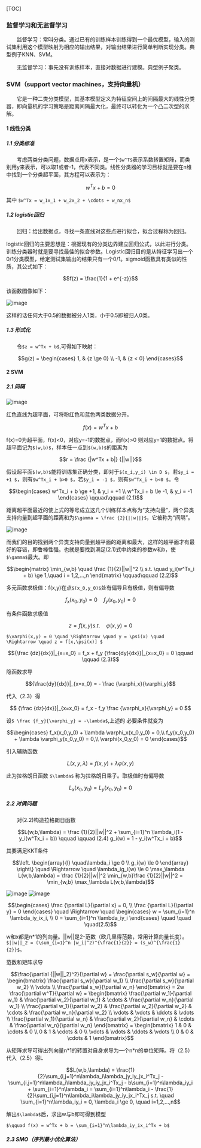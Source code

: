 [TOC]

### 监督学习和无监督学习
&emsp;&emsp;监督学习：常叫分类。通过已有的训练样本训练得到一个最优模型，输入的测试集利用这个模型映射为相应的输出结果，对输出结果进行简单判断实现分类。典型例子KNN、SVM。

&emsp;&emsp;无监督学习：事先没有训练样本，直接对数据进行建模。典型例子聚类。

### SVM（support vector machines，支持向量机）
&emsp;&emsp;它是一种二类分类模型，其基本模型定义为特征空间上的间隔最大的线性分类器，即向量机的学习策略是距离间隔最大化，最终可以转化为一个凸二次型的求解。

#### 1 线性分类

##### 1.1 分类标准

&emsp;&emsp;考虑两类分类问题，数据点用x表示，是一个`$w^T$`表示系数转置矩阵，而类别用y来表示，可以取1或者-1，代表不同类。线性分类器的学习目标就是要在n维中找到一个分类超平面，其方程可以表示为：
```math
w^Tx + b = 0 
```
其中 `$w^Tx = w_1x_1 + w_2x_2 + \cdots + w_nx_n$`



##### 1.2 logistic回归

&emsp;&emsp;回归：给出数据点，寻找一条直线对这些点进行拟合，拟合过程称为回归。

logistic回归的主要思想是：根据现有的分类边界建立回归公式，以此进行分类。训练分类器时就是要寻找最佳的拟合参数。Logistic回归目的是从特征学习出一个0/1分类模型，给定测试集输出的结果只有一个0/1。sigmoid函数具有类似的性质，其公式如下：
```math
f(z) = \frac{1}{1 + e^{-z}}
```
 该函数图像如下：
 
![image](E:/DataScience/picture/simmoid.jpg)

这样的话任何大于0.5的数据被分人1类，小于0.5即被归人0类。

##### 1.3 形式化

&emsp;&emsp;令`$z = w^Tx + b$`,可得如下映射：
```math
g(z) = 
\begin{cases}
1, & {z \ge 0} \\
-1, & {z < 0}
\end{cases}
```



#### 2 SVM

##### 2.1 间隔

![image](E:/DataScience/picture/pm1.png)

红色直线为超平面，可将粉红色和蓝色两类数据分开。
```math
f(x) = w^Tx + b 
```
f(x)=0为超平面，f(x)<0，对应y=-1的数据点，而f(x)>0 则对应y=1的数据点。将超平面记为`$(w,b)$`，样本任一点到`$(w,b)$`的距离为
```math
r = \frac {|w^Tx + b|} {||w||}
```
假设超平面`$(w,b)$`能将训练集正确分类，即对于`$(x_i,y_i) \in D $`，若`$y_i = +1 $`，则有`$w^Tx_i + b>0 $`，若`$y_i = -1 $`，则有`$w^Tx_i + b<0 $`。令
```math
\begin{cases}
w^Tx_i + b \ge +1, & y_i = +1 \\
w^Tx_i + b \le -1, & y_i = -1 
\end{cases}
\qquad\qquad (2.1)
```
距离超平面最近的使上式的等号成立这几个训练样本点称为“支持向量”，两个异类支持向量到超平面的距离和为`$\gamma = \frac {2}{||w||}$`，它被称为“间隔”。

![image](E:/DataScience/picture/pm2.PNG)

而我们的目的找到两个异类支持向量到超平面的距离和最大，这样的超平面才有最好的容错，即鲁棒性强。也就是要找到满足(2.1)式中约束的参数w和b，使`$\gamma$`最大。即
```math
\begin{matrix}
\min_{w,b} \quad \frac {1}{2}||w||^2 \\
s.t. \quad y_i(w^Tx_i + b) \ge 1,\quad i = 1,2,...,n
\end{matrix}
\qquad\qquad (2.2)
```
多元函数求极值：f(x,y)在点`$(x_0,y_0)$`处有偏导且有极值，则有偏导数
```math
f_x(x_0,y_0) = 0 \quad f_y(x_0,y_0) = 0
```
有条件函数求极值
```math
z = f(x,y)

s.t. \quad \varphi(x,y) = 0

```
`$\varphi(x,y) = 0 \quad \Rightarrow \quad y = \psi(x) \quad \Rightarrow \quad z = f[x,\psi(x)] $`

```math
{\frac {dz}{dx}}|_{x=x_0} = f_x + f_y {\frac{dy}{dx}}|_{x=x_0} = 0 \qquad \qquad (2.3)
```
隐函数求导
```math
{\frac{dy}{dx}}|_{x=x_0} = - \frac {\varphi_x}{\varphi_y}
```
代入（2.3）得
```math
 {\frac {dz}{dx}}|_{x=x_0} = f_x - f_y \frac {\varphi_x}{\varphi_y} = 0 
```
设`$ \frac {f_y}{\varphi_y} = -\lambda$`,上述的 必要条件就变为
```math
\begin{cases}
f_x(x_0,y_0) + \lambda \varphi_x(x_0,y_0) = 0,\\
f_y(x_0,y_0) + \lambda \varphi_y(x_0,y_0) = 0,\\
\varphi(x_0,y_0) = 0
\end{cases}
```
引入辅助函数
```math
L(x,y,\lambda) = f(x,y) + \lambda \varphi(x,y)
```
此为拉格朗日函数 `$\lambda$` 称为拉格朗日乘子。取极值时有偏导数
```math
L_x(x_0,y_0) = L_y(x_0,y_0) = 0
```

##### 2.2 对偶问题

&emsp;&emsp;对(2.2)构造拉格朗日函数
```math
L(w,b,\lambda) = \frac {1}{2}||w||^2 + \sum_{i=1}^n \lambda_i(1 - y_i(w^Tx_i + b)) \qquad \qquad (2.4)

g_i(w) = 1 - y_i(w^Tx_i + b)
```
其要满足KKT条件
```math
\left.
\begin{array}{l}
\quad\lambda_i \ge 0 \\
g_i(w) \le 0
\end{array}
\right\}
\quad \Rightarrow \quad
\lambda_ig_i(w) \le 0

\max_\lambda L(w,b,\lambda) = \frac {1}{2}||w||^2

\min_{w,b}\frac {1}{2}||w||^2 = \min_{w,b} \max_\lambda L(w,b,\lambda)
```
![image](E:/DataScience/picture/KKT1.jpg)
![image](E:/DataScience/picture/KKT2.jpg)
```math
\begin{cases}
\frac {\partial L}{\partial x} = 0, \\
\frac {\partial L}{\partial y} = 0
\end{cases}
\quad \Rightarrow \quad
\begin{cases}
w = \sum_{i=1}^n \lambda_iy_ix_i, \\
0 = \sum_{i=1}^n \lambda_iy_i
\end{cases}
\quad \quad \quad(2.5)
```
w和x都是n\*1的列向量。||w||是2-范数（欧几里得范数，常用计算向量长度）。`$||w||_2 = (\sum_{i=1}^n |w_i|^2)^{\frac{1}{2}} = (s_w)^{\frac{1}{2}}$`。

范数和矩阵求导
```math
\frac{\partial {||w||_2}^2}{\partial w} = \frac{\partial s_w}{\partial w} =
\begin{bmatrix}
\frac{\partial s_w}{\partial w_1} \\
\frac{\partial s_w}{\partial w_2} \\
\vdots \\
\frac{\partial s_w}{\partial w_n}
\end{bmatrix}
= 2w

\frac{\partial w^T}{\partial w} = 
\begin{bmatrix}
\frac{\partial w_1}{\partial w_1} & \frac{\partial w_2}{\partial w_1} & \cdots & \frac{\partial w_n}{\partial w_1} \\
\frac{\partial w_1}{\partial w_2} & \frac{\partial w_2}{\partial w_2} & \cdots & \frac{\partial w_n}{\partial w_2} \\
\vdots & \vdots & \ddots & \vdots \\
\frac{\partial w_1}{\partial w_n} & \frac{\partial w_2}{\partial w_n} & \cdots & \frac{\partial w_n}{\partial w_n}
\end{bmatrix}
=
\begin{bmatrix}
1 & 0 & \cdots & 0 \\
0 & 1 & \cdots & 0 \\
\vdots & \vdots & \ddots & \vdots \\
0 & 0 & \cdots & 1
\end{bmatrix}
```
从矩阵求导可得出列向量n\*1的转置对自身求导为一个n\*n的单位矩阵。将（2.5）代入（2.5）得L
```math
L(w,b,\lambda) = \frac{1}{2}\sum_{i,j=1}^n\lambda_i\lambda_jy_iy_jx_i^Tx_j - \sum_{i,j=1}^n\lambda_i\lambda_jy_iy_jx_i^Tx_j - b\sum_{i=1}^n\lambda_iy_i + \sum_{i=1}^n\lambda_i 

= \sum_{i=1}^n\lambda_i - \frac{1}{2}\sum_{i,j=1}^n\lambda_i\lambda_jy_iy_jx_i^Tx_j

s.t. \quad \sum_{i=1}^n\lambda_iy_i = 0,

\lambda_i \ge 0, \quad i=1,2,...,n
```
解出`$\lambda$`后，求出w与b即可得到模型

`$\qquad f(x) = w^Tx + b = \sum_{i=1}^n\lambda_iy_ix_i^Tx + b$`

##### 2.3 SMO（序列最小优化算法）












